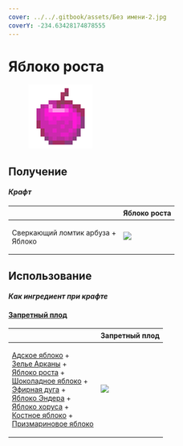 ```yaml
---
cover: ../../.gitbook/assets/Без имени-2.jpg
coverY: -234.63428174878555
---
```


# Яблоко роста

<figure><img src="../../.gitbook/assets/lofty_stature_128.png" alt=""><figcaption></figcaption></figure>

## Получение

#### _Крафт_

| ㅤ                                           | Яблоко роста                                  |
| ------------------------------------------- | --------------------------------------------- |
| <p>Сверкающий ломтик арбуза +<br>Яблоко</p> | ![](../../.gitbook/assets/lofty\_stature.png) |

## Использование

#### _Как ингредиент при крафте_

#### [Запретный плод](forbidden\_fruit.md)

| ㅤ                                                                                                                                                                                                                                                                                                                                                                                                                                                 | Запретный плод                                  |
| ------------------------------------------------------------------------------------------------------------------------------------------------------------------------------------------------------------------------------------------------------------------------------------------------------------------------------------------------------------------------------------------------------------------------------------------------- | ----------------------------------------------- |
| <p><a href="_netherwart.md">Адское яблоко</a> +<br><a href="weak_arcana_potion.md">Зелье Арканы</a> +<br><a href="lofty_stature.md">Яблоко роста</a> +<br><a href="_chocolate.md">Шоколадное яблоко</a> +<br><a href="ethereal_arc.md">Эфирная дуга</a> +<br><a href="ender.md">Яблоко Эндера</a> +<br><a href="_chorus.md">Яблоко хоруса</a> +<br><a href="bone.md">Костное яблоко</a> +<br><a href="prismarine.md">Призмариновое яблоко</a></p> | ![](../../.gitbook/assets/forbidden\_fruit.png) |
